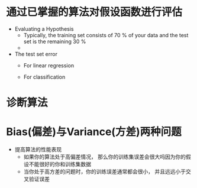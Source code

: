 # 通过已掌握的算法对假设函数进行评估

* Evaluating a Hypothesis
  * Typically, the training set consists of 70 % of your data and the test set is the remaining 30 %
  * 
* The test set error
  * For linear regression

  * For classification

# 诊断算法


# Bias(偏差)与Variance(方差)两种问题

* 提高算法的性能表现
  * 如果你的算法处于高偏差情况， 那么你的训练集误差会很大吗因为你的假设不能很好的你和训练集数据
  * 当你处于高方差的问题时，你的训练误差通常都会很小， 并且远远小于交叉验证误差 